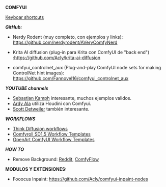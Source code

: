 **COMFYUI**   

[Keyboar shortcuts](https://blenderneko.github.io/ComfyUI-docs/Interface/Shortcuts/)

***GitHub:***

- Nerdy Rodent (muy completo, con ejemplos y links): https://github.com/nerdyrodent/AVeryComfyNerd
- Krita AI diffusion (plug-in para Krita con ComfyUI de "back end") :https://github.com/Acly/krita-ai-diffusion


- comfyui_controlnet_aux  (Plug-and-play ComfyUI node sets for making ControlNet hint images): https://github.com/Fannovel16/comfyui_controlnet_aux

***YOUTUBE channels***

- [Sebastian Kamph](https://www.youtube.com/@sebastiankamph/videos) interesante, muchos ejemplos validos.
- [Ardy Ala](https://www.youtube.com/@ArdyAla/videos) utiliza Houdini con Comfyui.
- [Scott Detweiler](https://www.youtube.com/@sedetweiler/videos) también interesante.

***WORKFLOWS***

- [Think Diffusion workflows](https://learn.thinkdiffusion.com/a-list-of-the-best-comfyui-workflows/)
- [Comfyroll SD1.5 Workflow Templates](https://github.com/Suzie1/Comfyroll-Workflow-Templates/tree/main)
- [OpenArt ComfyUI Workflow Templates](https://openart.ai/workflows/templates)

  
***HOW TO***

- Remove Background: [Reddit](https://blenderneko.github.io/ComfyUI-docs/Interface/Shortcuts/),  [ComfyFlow](https://www.comfyflow.app/blog/remove-background)

**MODULOS Y EXTENSIONES:**

- Fooocus Inpaint: https://github.com/Acly/comfyui-inpaint-nodes
